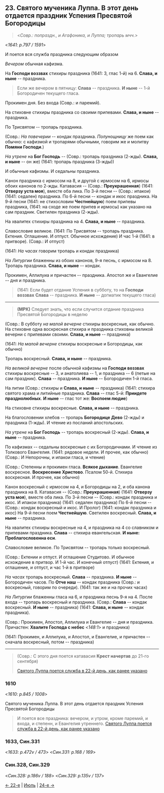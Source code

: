 ## 23. Святого мученика Луппа. В этот день отдается праздник Успения Пресвятой Богородицы

> <*Совр.: попраздн., и Агафоника, и Луппа; тропарь мчч.*>

<*1641: p.797 / 1591*>

И поется вся служба праздника следующим образом

*Вечером* обычная кафизма.

На **Господи воззвах** стихиры праздника (1641: 3, глас 1-й) на 6. 
**Слава, и ныне** -- праздника.

> Если же вечером в пятницу: **Слава** -- праздника. 
> **И ныне** -- 1-й Богородичен текущего гласа.

Прокимен дня. Без входа (Совр.: и паремий).

На стиховне стихиры праздника со своими припевами.
**Слава, и ныне** -- праздника.

По Трисвятом -- тропарь праздника.

(Совр.: *На повечерии* -- кондак праздника.
*Полунощницу* же поем как обычно: с кафизмой и тропарями обычными, говорим же 
и молитву **Помяни Господи**.)

*На утрене* на **Бог Господь** --
(Совр.: тропарь праздника (2-жды). **Слава, и ныне** -- он же)
(1641: тропарь праздника (3-жды))

И обычные кафизмы. И седальны праздника. 

Канон праздника с ирмосом на 8, и другой с ирмосом на 6, ирмосы обоих канонов по 2-жды. 
Катавасия --
(Совр.: **Преукрашенная**) (1641: **Отверзу уста моя**), вместе оба лика.
По 3-й песни -- (Совр.: ипакои) (1641: седален) праздника.
По 6-й песни -- кондак и икос праздника.
На 9-й песни (1641: не стихословим **Честнейшую**) поем припевы праздника,
(1641: на сходе же поем припев и ирмосы)
как указано на сам праздник.
Светилен праздника (2-жды).

На хвалитех стихиры праздника на 4. **Слава, и ныне** -- праздника.

Славословие великое. 
(1641: По Трисвятом -- тропарь праздника. Ектения. Оглашение. И отпуст. Обычное исхождение) 
И час 1-й (1641: в притворе). (Совр.: И отпуст) 

(1641: *На часах* говорим тропарь и кондак праздника)

*На Литургии* блаженны из обоих канонов, 9-я песнь, с ирмосом на 8. 
Тропарь праздника. **Слава, и ныне** -- кондак. 

Прокимен, Аллилуиа и причастен -- праздника. 
Апостол же и Евангелие -- дня и праздника.

> (1641: Если будет отдание Успения в субботу, то на **Господи воззвах**
> **Слава** -- праздника. **И ныне** -- догматик текущего гласа) 

---

> **(МРК)** Следует знать, что если случится отдание праздника Пресвятой Богородицы в неделю 

(Совр.: В субботу *на малой вечерне* стихиры воскресные, как обычно. 
На стиховне одна воскресная стихира и праздника стиховны великой вечерни с припевами своими. 
**Слава, и ныне** -- праздника)

(1641: *На малой вечерне* стихиры воскресные и Богородицы, как обычно)

Тропарь воскресный. **Слава, и ныне** -- праздника.

*На великой вечерне* после обычной кафизмы на **Господи воззвах** 
стихиры воскресные -- 3, и анатолиева -- 1, и праздника -- 6 (петые на сам праздник).
**Слава** -- праздника. **И ныне** -- Богородичен 1-й гласа.

На литии
(Совр.: стихиры и **Слава, и ныне** -- праздника)
(1641: стихира святого храма и литийные праздника. 
**Слава** -- глас 5-й: **Приидете празднолюбных**. 
**И ныне** -- глас тот же: **Воспоем людие**)

На стиховне стихиры воскресные. **Слава, и ныне** -- праздника.

На благословении хлебов -- тропарь **Богородице Дево** (2-жды) и праздника (1-жды). 
И чтение из посланий апостольских.

*На утрене* на **Бог Господь** -- тропарь воскресный (2-жды).
**Слава, и ныне** -- праздника.

По кафизмах -- седальны воскресные с их Богородичнами. И чтение из Толкового Евангелия.
(1641: рядовое недели. И прочее, как обычно)
(Совр.: И Непорочны, и ипакои гласа, и чтение)

(Совр.: Степенны и прокимен гласа. **Всякое дыхание**. Евангелие воскресное.
**Воскресение Христово**. Псалом 50-й. Стихира воскресная. И прочее, как обычно) 

Канон воскресный с ирмосом на 4, и Богородицы на 2, и оба канона праздника на 8.
Катавасия -- (Совр.: **Преукрашенная**) (1641: **Отверзу уста моя**), вместе оба лика.
По 3-й песни -- 
(Совр.: кондак праздника и икос. И ипакои праздника) 
(1641: седален праздника)
По 6-й песни --
(Совр.: кондак воскресный и икос. И Пролог)
(1641: кондак праздника и икос)
На 9-й песни поем **Честнейшую**.
Светилен воскресный. **Слава, и ныне** -- праздника. 

На хвалитех стихиры воскресные на 4, и праздника на 4 со славником и припевами праздника. 
**Слава** -- стихира евангельская. **И ныне: Преблагословенна еси**. 

Славословие великое. По Трисвятом -- тропарь только воскресный. 

(Совр.: Ектении и отпуст. И оглашение Студитово. 
И обычное исхождение в притвор. И 1-й час. И конечный отпуст)
(1641: Ектения, и оглашение, и отпуст, и час 1-й в притворе)

*На часах* тропарь воскресный. **Слава** -- праздника. **И ныне** -- Богородичен часов. 
По **Отче наш** -- кондак праздника (Совр.: и воскресный, говорим по очереди).
(1641: так же и на прочих часах)

*На Литургии* блаженны гласа на 6, и праздника песнь 9-я на 4.
После входа -- тропарь воскресный и праздника.
(Совр.: **Слава** -- кондак воскресный. **И ныне** -- праздника)
(1641: **Слава, и ныне** -- кондак праздника). 

(Совр.: Прокимен, Апостол, Аллилуиа и Евангелие -- дня и праздника.
Причастен: **Хвалите Господа с небес** <*148:1*> и праздника)

(1641: Прокимен, и Аллилуиа, и Апостол, и Евангелие, и причастен -- сначала воскресный, 
потом -- праздника)

---

> (Совр.: С этого дня поется катавасия **Крест начертав** до 21-го сентября) 
> 
> [Святого Луппа поется служба в 22-й день, как ранее указано](08_22_SAB.ru.md)

### 1610

<*1610: p.845 / 1008*>

Святого мученика Луппа. В этот день отдается праздник Успения Пресвятой Богородицы

> И поется все праздника: вечером, и утром, кроме паремий, и входа, и степенн, 
> и Евангелия утреннего.
> [Святого Луппа поется служба в 22-й день, как ранее указано](08_22_SAB.ru.md)

### 1633, Син.331

<*1633: p.472v / 473*>
<*Син.331: p.168 / 169*>


### Син.328, Син.329

<*Син.328: p.186v / 188*>
<*Син.329: p.135v / 137*>


[← 22-е](08_22_SAB.ru.md) | [Июль](README.md#23-й) | [24-е →](08_24_SAB.ru.md)
